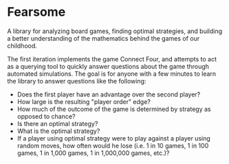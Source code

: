 Fearsome
==

A library for analyzing board games, finding optimal strategies, and building a better
understanding of the mathematics behind the games of our childhood.

The first iteration implements the game Connect Four, and attempts to act as a querying
tool to quickly answer questions about the game through automated simulations. The goal
is for anyone with a few minutes to learn the library to answer questions like the
following:

- Does the first player have an advantage over the second player?
- How large is the resulting "player order" edge?
- How much of the outcome of the game is determined by strategy as opposed to chance?
- Is there an optimal strategy?
- What is the optimal strategy?
- If a player using optimal strategy were to play against a player using random moves,
how often would he lose (i.e. 1 in 10 games, 1 in 100 games, 1 in 1,000 games, 1 in 1,000,000
games, etc.)? 